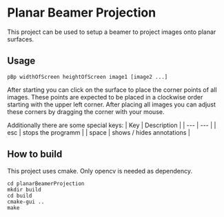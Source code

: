 # Planar Beamer Projection

This project can be used to setup a beamer to project images onto planar surfaces.

## Usage

`pBp widthOfScreen heightOfScreen image1 [image2 ...]`

After starting you can click on the surface to place the corner points of all images. These points are expected to be placed in a clockwise order starting with the upper left corner.
After placing all images you can adjust these corners by dragging the corner with your mouse.

Additionally there are some special keys:
| Key | Description |
| --- | --- |
| esc | stops the programm |
| space | shows / hides annotations |

## How to build

This project uses cmake. Only opencv is needed as dependency.
```
cd planarBeamerProjection
mkdir build
cd build
cmake-gui ..
make
```
